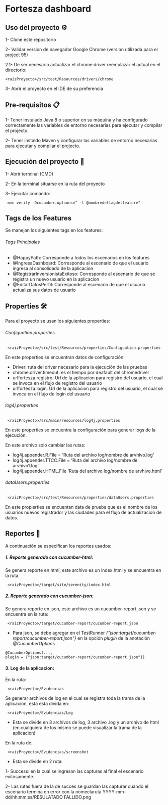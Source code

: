 # Fortesza dashboard

## Uso del proyecto ⚙️

1- Clone este repositorio

2- Validar version de navegador Google Chrome (version utilizada para el project 95)

2.1- De ser necesario actualizar el chrome driver reemplazar el actual en el directorio:
   ```
   <raizProyecto>/src/test/Resources/drivers/chrome
   ```

3- Abrir el proyecto en el IDE de su preferencia

## Pre-requisitos 📋

1-  Tener instalado Java 8 o superior en su máquina y ha configurado correctamente las variables de entorno necesarias para ejecutar y compilar el projecto.

2- Tener instaldo Maven y configurar las variables de entorno necesarias para ejecutar y compilar el projecto.

## Ejecución del proyecto 🚀

1- Abrir terminal (CMD)

2- En la terminal situarse en la ruta del proyecto

3- Ejecutar comando:
   ```
    mvn verify -Dcucumber.options=" -t @nombredeltagdelfeature"
   ```

## Tags de los Features

Se manejan los siguientes tags en los features:

###### Tags Principales
* @HappyPath: Corresponde a todos los escenarios en los features
* @IngresaDashboard: Corresponde al escenario de que el usuario ingresa al consolidado de la aplicacion
* @RegistrarInversionistaExitoso: Corresponde al escenario de que se registra un nuevo usuario en la aplicacion
* @EditarDatosPerfil: Corresponde al escenario de que el usuario actualiza sus datos de usuario

## Properties 🛠️

Para el proyecto se usan los siguientes properties:

###### Configuation.properties
  ```
   <raizProyecto>/src/test/Resources/properties/Configuation.properties
  ```

En este properties se encuentran datos de configuración:

- Driver: ruta del driver necesario para la ejecución de las pruebas
- chrome.driver.timeout: es el tiempo por deafault del chromedriver
- urlfortesza.registro: Url de la aplicacion para registro del usuario, el cual se invoca en el flujo de registro del usuario
- urlfortesza.login: Url de la aplicacion para registro del usuario, el cual se invoca en el flujo de login del usuario

###### log4j.properties
  ```
   <raizProyecto>/src/main/resources/log4j.properties
  ```

En este properties se encuentra la configuración para generar logs de la ejecución.

En este archivo solo cambiar las rutas:

- log4j.appender.R.File = 'Ruta del archivo log/nombre de arvhivo.log'
- log4j.appender.TTCC.File = 'Ruta del archivo log/nombre de arvhivo1.log'
- log4j.appender.HTML.File 'Ruta del archivo log/nombre de arvhivo.html'

###### dataUsers.properties
  ```
   <raizProyecto>/src/test/Resources/properties/dataUsers.properties
  ```
En este propierties se encuentan data de prueba que es el nombre de los usuarios nuevos registrador y las ciudades para el flujo de actualizacion de datos.

## Reportes 📄

A continuación se especifican los reportes usados:

##### 1. Reporte generado con cucumber-html:

Se genera reporte en html, este archivo es un index.html y se encuentra en la ruta:

  ```
   <raizProyecto>/target/site/serenity/index.html
  ```

##### 2. Reporte generado con cucumber-json:

Se genera reporte en json, este archivo es un cucumber-report.json y se encuentra en la ruta:

  ```
   <raizProyecto>/target/cucumber-report/cucumber-report.json
  ```

* Para json, se debe agregar en el TestRunner _{"json:target/cucumber-report/cucumber-report.json"}_ en la opción _plugin_ de la anotación _@CucumberOptions_

```
@CucumberOptions(..., 
plugin = {"json:target/cucumber-report/cucumber-report.json"})
```

#### 3. Log de la aplicacion:

En la ruta:

  ```
   <raizProyecto>/Evidencias
  ```

Se generar archivos de log en el cual se registra toda la trama de la aplicacion, esta esta divida en:

  ```
   <raizProyecto>/Evidencias/Log
  ```
* Esta se divide en 3 archivos de log, 3 archivo .log y un archivo de html (en cualquiera de los mismo se puede visualizar la trama de la aplicacion)

En la ruta de:

  ```
   <raizProyecto>/Evidencias/screenshot
  ```

* Esta se divide en 2 ruta:

1- Success: en la cual se ingresan las capturas al final el escenario exitosamente.

2- Las rutas fuera de la de succes se guardan las capturar cuando el escenario termina en error con la nomeclaruta YYYY-mm-dd/hh:mm:ss/RESULATADO FALLIDO.png